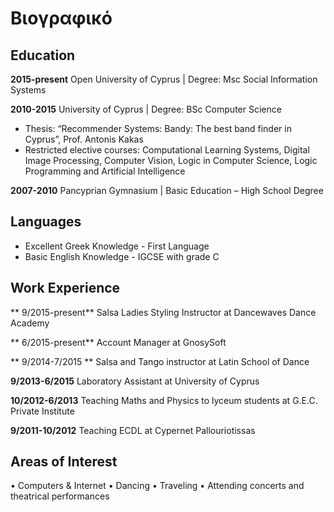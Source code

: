 # Βιογραφικό

## Education

**2015-present** Open University of Cyprus | Degree: Msc Social Information Systems

**2010-2015** University of Cyprus | Degree: BSc Computer Science 

*	Thesis: “Recommender Systems: Bandy: The best band finder in Cyprus”, Prof. Antonis Kakas
*	Restricted elective courses: Computational Learning Systems, Digital Image Processing, Computer Vision, Logic in Computer Science, Logic Programming and Artificial Intelligence

**2007-2010** Pancyprian Gymnasium | Basic Education – High School Degree

## Languages

*	 Excellent Greek Knowledge - First Language
*	 Basic English Knowledge - IGCSE with grade C


## Work Experience

** 9/2015-present** Salsa Ladies Styling Instructor at Dancewaves Dance Academy

** 6/2015-present** Account Manager at GnosySoft

** 9/2014-7/2015 **  Salsa and Tango instructor at Latin School of Dance 

**9/2013-6/2015** Laboratory Assistant at University of Cyprus

**10/2012-6/2013**  Teaching Maths and Physics to lyceum students at G.E.C. Private Institute

**9/2011-10/2012** Teaching ECDL at Cypernet Pallouriotissas


## Areas of Interest

•	Computers & Internet
•	Dancing
•	Traveling
•	Attending concerts and theatrical performances
